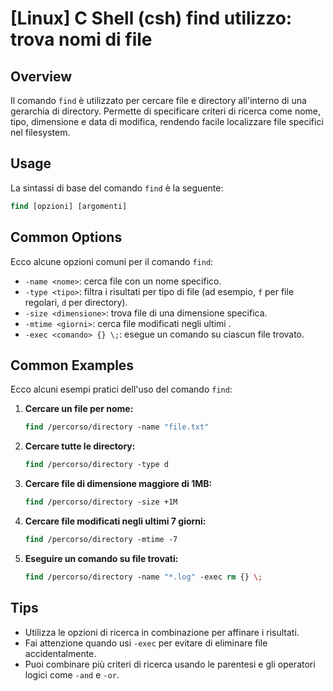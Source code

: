 # [Linux] C Shell (csh) find utilizzo: trova nomi di file

## Overview
Il comando `find` è utilizzato per cercare file e directory all'interno di una gerarchia di directory. Permette di specificare criteri di ricerca come nome, tipo, dimensione e data di modifica, rendendo facile localizzare file specifici nel filesystem.

## Usage
La sintassi di base del comando `find` è la seguente:

```csh
find [opzioni] [argomenti]
```

## Common Options
Ecco alcune opzioni comuni per il comando `find`:

- `-name <nome>`: cerca file con un nome specifico.
- `-type <tipo>`: filtra i risultati per tipo di file (ad esempio, `f` per file regolari, `d` per directory).
- `-size <dimensione>`: trova file di una dimensione specifica.
- `-mtime <giorni>`: cerca file modificati negli ultimi <giorni>.
- `-exec <comando> {} \;`: esegue un comando su ciascun file trovato.

## Common Examples
Ecco alcuni esempi pratici dell'uso del comando `find`:

1. **Cercare un file per nome:**
   ```csh
   find /percorso/directory -name "file.txt"
   ```

2. **Cercare tutte le directory:**
   ```csh
   find /percorso/directory -type d
   ```

3. **Cercare file di dimensione maggiore di 1MB:**
   ```csh
   find /percorso/directory -size +1M
   ```

4. **Cercare file modificati negli ultimi 7 giorni:**
   ```csh
   find /percorso/directory -mtime -7
   ```

5. **Eseguire un comando su file trovati:**
   ```csh
   find /percorso/directory -name "*.log" -exec rm {} \;
   ```

## Tips
- Utilizza le opzioni di ricerca in combinazione per affinare i risultati.
- Fai attenzione quando usi `-exec` per evitare di eliminare file accidentalmente.
- Puoi combinare più criteri di ricerca usando le parentesi e gli operatori logici come `-and` e `-or`.